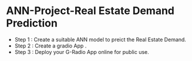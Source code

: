 # ANN-Project-Real Estate Demand Prediction
* Step 1 : Create a suitable ANN model to preict the Real Estate Demand.
* Step 2 : Create a gradio App .
* Step 3 : Deploy your G-Radio App online for public use.
